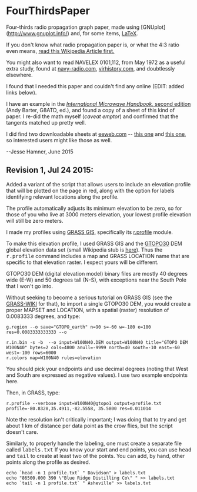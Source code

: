 # FourThirdsPaper
Four-thirds radio propagation graph paper, made using [GNUplot]
(http://www.gnuplot.info/) and, for some items, [LaTeX](http://www.latex-project.org/).

If you don't know what radio propagation paper is, or what the 4:3 ratio even means, [read this Wikipedia Article first.](https://en.wikipedia.org/wiki/Non-line-of-sight_propagation)

You might also want to read NAVELEX 0101,112, from May 1972
as a useful extra study, found at [navy-radio.com](http://www.navy-radio.com),
[virhistory.com](http://www.virhistory.com/navy/manuals/shore-commsta.htm), and doubtlessly elsewhere.

I found that I needed this paper and couldn't find any online
(EDIT: added links below).

I have an example in the [*International Microwave Handbook*,
second edition](https://www.arrl.org/shop/International-Microwave-Handbook/) (Andy Barter, G8ATD, ed.), and found a copy of a 
sheet of this kind of paper. I re-did the math myself 
(*caveat emptor*) and confirmed that the tangents matched up 
pretty well. 

I did find two downloadable sheets at 
[eeweb.com](http://www.eeweb.com/electronics-forum/43-earth-radius-graphs-used-for-rf-link-design) --
[this one](http://s.eeweb.com/members/cody_miller/answers/1308244362-4-3-earth.pdf) and [this one](http://s.eeweb.com/members/cody_miller/answers/1308342903-4-3EarthRadius2.pdf), so interested users might like those as well. 

--Jesse Hamner, June 2015

Revision 1, Jul 24 2015:
------------------------

Added a variant of the script that allows users to include an elevation profile that will be plotted on the page in red, along with the option for labels identifying relevant locations along the profile.

The profile automatically adjusts its minimum elevation to be zero, so for those of you who live at 3000 meters elevation, your lowest profile elevation will still be zero meters.

I made my profiles using [GRASS GIS](http://grass.osgeo.org/), specifically its [r.profile](http://grass.osgeo.org/grass64/manuals/r.profile.html) module. 

To make this elevation profile, I used GRASS GIS and the [GTOPO30](https://lta.cr.usgs.gov/GTOPO30) DEM global elevation data set (small Wikipedia stub is [here](https://en.wikipedia.org/wiki/GTOPO30)). Thus the <tt>r.profile</tt> command includes a map and GRASS LOCATION name that are specific to that elevation raster. I expect yours will be different.

GTOPO30 DEM (digital elevation model) binary files are mostly 40 degrees wide (E-W) and 50 degrees tall (N-S), with exceptions near the South Pole that I won't go into.

Without seeking to become a serious tutorial on GRASS GIS (see the [GRASS-WIKI](http://grasswiki.osgeo.org/wiki/GRASS_Help) for that), to import a single GTOPO30 DEM, you would create a proper MAPSET and LOCATION, with a spatial (raster) resolution of 0.0083333 degrees, and type: 
```
g.region --o save="GTOPO_earth" n=90 s=-60 w=-180 e=180 res=0.0083333333333 --o

r.in.bin -s -b  --o input=W100N40.DEM output=W100N40 title="GTOPO DEM W100N40" bytes=2 cols=4800 anull=-9999 north=40 south=-10 east=-60 west=-100 rows=6000
r.colors map=W100N40 rules=elevation
```

You should pick your endpoints and use decimal degrees (noting that West and South are expressed as negative values). I use two example endpoints here.

Then, in GRASS, type:
```
r.profile --verbose input=W100N40@gtopo1 output=profile.txt profile=-80.8328,35.4911,-82.5558, 35.5800 res=0.011014
```

Note the resolution isn't critically important; I was doing that to try and get about 1 km of distance per data point as the crow flies, but the script doesn't care.

Similarly, to properly handle the labeling, one must create a separate file called <tt>labels.txt</tt> If you know your start and end points, you can use <tt>head</tt> and <tt>tail</tt> to create at least two of the points. You can add, by hand, other points along the profile as desired.
```
echo `head -n 1 profile.txt` " Davidson" > labels.txt
echo "86500.000 390 \"Blue Ridge Distilling Co\" " >> labels.txt
echo `tail -n 1 profile.txt` " Asheville" >> labels.txt
```
 

